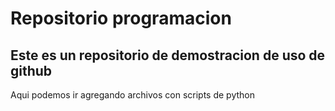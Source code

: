 # Repositorio programacion
## Este es un repositorio de demostracion de uso de github
Aqui podemos ir agregando archivos con scripts de python

